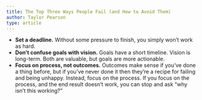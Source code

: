 ```yaml
---
title: The Top Three Ways People Fail (and How to Avoid Them)
author: Taylor Pearson
type: article
---
```


* **Set a deadline.** Without some pressure to finish, you simply won’t work as hard.
* **Don’t confuse goals with vision.** Goals have a short timeline. Vision is long-term. Both are
  valuable, but goals are more actionable.
* **Focus on process, not outcomes.** Outcomes make sense if you’ve done a thing before, but if
  you’ve never done it then they’re a recipe for failing and being unhappy. Instead, focus on the
  process. If you focus on the process, and the end result doesn’t work, you can stop and ask “why
  isn’t this working?”
